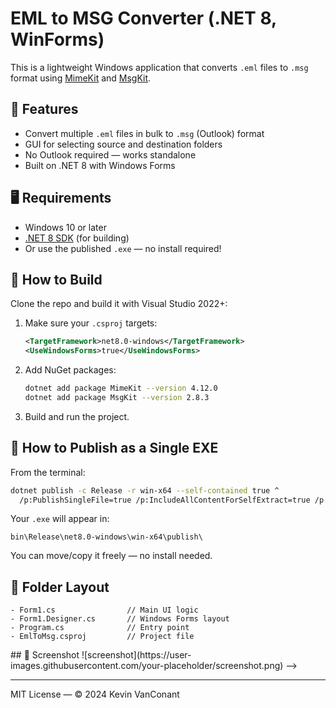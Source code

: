 # EML to MSG Converter (.NET 8, WinForms)

This is a lightweight Windows application that converts `.eml` files to `.msg` format using [MimeKit](https://github.com/jstedfast/MimeKit) and [MsgKit](https://github.com/Sicos1977/MsgKit).

## 🔧 Features

- Convert multiple `.eml` files in bulk to `.msg` (Outlook) format
- GUI for selecting source and destination folders
- No Outlook required — works standalone
- Built on .NET 8 with Windows Forms

## 🖥 Requirements

- Windows 10 or later
- [.NET 8 SDK](https://dotnet.microsoft.com/en-us/download) (for building)
- Or use the published `.exe` — no install required!

## 🚀 How to Build

Clone the repo and build it with Visual Studio 2022+:

1. Make sure your `.csproj` targets:

   ```xml
   <TargetFramework>net8.0-windows</TargetFramework>
   <UseWindowsForms>true</UseWindowsForms>
   ```

2. Add NuGet packages:

   ```bash
   dotnet add package MimeKit --version 4.12.0
   dotnet add package MsgKit --version 2.8.3
   ```

3. Build and run the project.

## 🧾 How to Publish as a Single EXE

From the terminal:

```bash
dotnet publish -c Release -r win-x64 --self-contained true ^
  /p:PublishSingleFile=true /p:IncludeAllContentForSelfExtract=true /p:PublishTrimmed=false
```

Your `.exe` will appear in:

```
bin\Release\net8.0-windows\win-x64\publish\
```

You can move/copy it freely — no install needed.

## 📂 Folder Layout

```
- Form1.cs                // Main UI logic
- Form1.Designer.cs       // Windows Forms layout
- Program.cs              // Entry point
- EmlToMsg.csproj         // Project file
```

<!-->
## 📸 Screenshot

![screenshot](https://user-images.githubusercontent.com/your-placeholder/screenshot.png)
-->
---

MIT License — © 2024 Kevin VanConant

